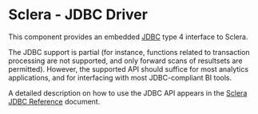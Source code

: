 # Sclera - JDBC Driver

This component provides an embedded [JDBC](http://en.wikipedia.org/wiki/Java_Database_Connectivity) type 4 interface to Sclera.

The JDBC support is partial (for instance, functions related to transaction processing are not supported, and only forward scans of resultsets are permitted). However, the supported API should suffice for most analytics applications, and for interfacing with most JDBC-compliant BI tools.

A detailed description on how to use the JDBC API appears in the [Sclera JDBC Reference](https://scleradb.com/docs/interface/jdbc/) document.
